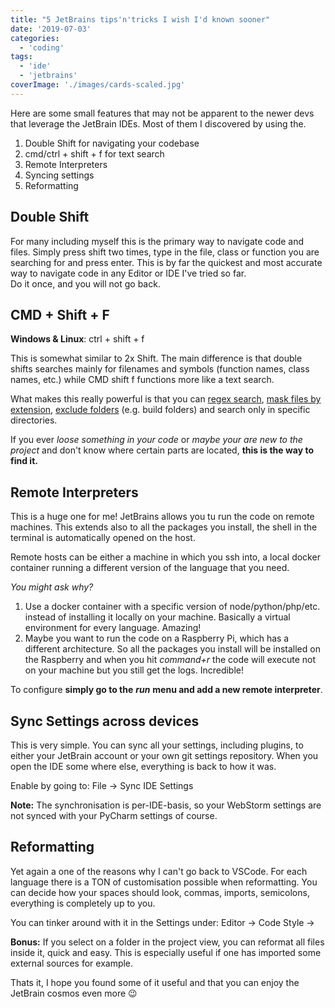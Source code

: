 ```yaml
---
title: "5 JetBrains tips'n'tricks I wish I'd known sooner"
date: '2019-07-03'
categories:
  - 'coding'
tags:
  - 'ide'
  - 'jetbrains'
coverImage: './images/cards-scaled.jpg'
---
```


Here are some small features that may not be apparent to the newer devs that leverage the JetBrain IDEs. Most of them I discovered by using the.

1. Double Shift for navigating your codebase
2. cmd/ctrl + shift + f for text search
3. Remote Interpreters
4. Syncing settings
5. Reformatting

## Double Shift

For many including myself this is the primary way to navigate code and files. Simply press shift two times, type in the file, class or function you are searching for and press enter. This is by far the quickest and most accurate way to navigate code in any Editor or IDE I've tried so far.  
Do it once, and you will not go back.

## CMD + Shift + F

**Windows & Linux**: ctrl + shift + f

This is somewhat similar to 2x Shift. The main difference is that double shifts searches mainly for filenames and symbols (function names, class names, etc.) while CMD shift f functions more like a text search.

What makes this really powerful is that you can [regex search](https://www.jetbrains.com/help/idea/tutorial-finding-and-replacing-text-using-regular-expressions.html#Tutorial_Finding_and_Replacing_Text_Using_Regular_Expressions.xml), [mask files by extension](https://www.jetbrains.com/help/idea/finding-and-replacing-text-in-project.html#exclude_type), [exclude folders](https://www.jetbrains.com/help/webstorm/configuring-project-structure.html#022f3834) (e.g. build folders) and search only in specific directories.

If you ever _loose something in your code_ or _maybe your are new to the project_ and don't know where certain parts are located, **this is the way to find it.**

## Remote Interpreters

This is a huge one for me! JetBrains allows you tu run the code on remote machines. This extends also to all the packages you install, the shell in the terminal is automatically opened on the host.

Remote hosts can be either a machine in which you ssh into, a local docker container running a different version of the language that you need.

_You might ask why?_

1. Use a docker container with a specific version of node/python/php/etc. instead of installing it locally on your machine. Basically a virtual environment for every language. Amazing!
2. Maybe you want to run the code on a Raspberry Pi, which has a different architecture. So all the packages you install will be installed on the Raspberry and when you hit _command+r_ the code will execute not on your machine but you still get the logs. Incredible!

To configure **simply go to the** _**run**_ **menu and add a new remote interpreter**.

## Sync Settings across devices

This is very simple. You can sync all your settings, including plugins, to either your JetBrain account or your own git settings repository. When you open the IDE some where else, everything is back to how it was.

Enable by going to: File -> Sync IDE Settings

**Note:** The synchronisation is per-IDE-basis, so your WebStorm settings are not synced with your PyCharm settings of course.

## Reformatting

Yet again a one of the reasons why I can't go back to VSCode. For each language there is a TON of customisation possible when reformatting. You can decide how your spaces should look, commas, imports, semicolons, everything is completely up to you.

You can tinker around with it in the Settings under: Editor -> Code Style -> <your language>

**Bonus:** If you select on a folder in the project view, you can reformat all files inside it, quick and easy. This is especially useful if one has imported some external sources for example.

Thats it, I hope you found some of it useful and that you can enjoy the JetBrain cosmos even more 😉
